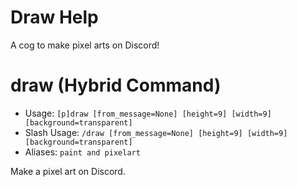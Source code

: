 # Draw Help

A cog to make pixel arts on Discord!

# draw (Hybrid Command)
 - Usage: `[p]draw [from_message=None] [height=9] [width=9] [background=transparent] `
 - Slash Usage: `/draw [from_message=None] [height=9] [width=9] [background=transparent] `
 - Aliases: `paint and pixelart`

Make a pixel art on Discord.

